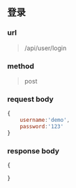 ## 登录
### url
> /api/user/login
### method
> post
### request body
```js
{
    username:'demo',
    password:'123'
}
```
### response body
```js
{
    
}
```
